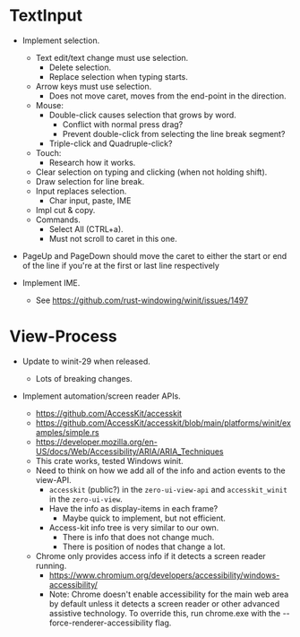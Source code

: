 # TextInput
* Implement selection.
    - Text edit/text change must use selection.
        - Delete selection.
        - Replace selection when typing starts.
    - Arrow keys must use selection.
        - Does not move caret, moves from the end-point in the direction.
    - Mouse:
        - Double-click causes selection that grows by word.
            - Conflict with normal press drag?
            - Prevent double-click from selecting the line break segment?
        - Triple-click and Quadruple-click?
    - Touch:
        - Research how it works.
    - Clear selection on typing and clicking (when not holding shift).
    - Draw selection for line break.
    - Input replaces selection.
        - Char input, paste, IME
    - Impl cut & copy.
    - Commands.
        - Select All (CTRL+a).
        - Must not scroll to caret in this one.

* PageUp and PageDown should move the caret to either the start or end of the line if you're at the first or last line respectively

* Implement IME.
    - See https://github.com/rust-windowing/winit/issues/1497

# View-Process

* Update to winit-29 when released.
    - Lots of breaking changes.

* Implement automation/screen reader APIs.
    - https://github.com/AccessKit/accesskit
    - https://github.com/AccessKit/accesskit/blob/main/platforms/winit/examples/simple.rs
    - https://developer.mozilla.org/en-US/docs/Web/Accessibility/ARIA/ARIA_Techniques
    - This crate works, tested Windows winit.
    - Need to think on how we add all of the info and action events to the view-API.
        - `accesskit` (public?) in the `zero-ui-view-api` and `accesskit_winit` in the `zero-ui-view`.
        - Have the info as display-items in each frame?
            - Maybe quick to implement, but not efficient.
        - Access-kit info tree is very similar to our own.
            - There is info that does not change much.
            - There is position of nodes that change a lot.
    - Chrome only provides access info if it detects a screen reader running.
        - https://www.chromium.org/developers/accessibility/windows-accessibility/
        - Note: Chrome doesn't enable accessibility for the main web area by default unless it detects a screen reader or other advanced assistive technology. To override this, run chrome.exe with the --force-renderer-accessibility flag.